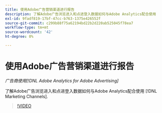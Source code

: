 ```yaml
---
title: 使用Adobe广告营销渠道进行报告
description: 了解Adobe广告浏览进入和点进登入数据如何与Adobe Analytics配合使用 [!DNL Marketing Channels].
exl-id: 9fadf819-17bf-47cc-b763-1375e426552f
source-git-commit: c299b88f75a62194bd22b2d220ab525045f78ea7
workflow-type: tm+mt
source-wordcount: '42'
ht-degree: 0%

---
```


# 使用Adobe广告营销渠道进行报告

*广告商使用[!DNL Adobe Analytics for Adobe Advertising]*

了解Adobe广告浏览进入和点进登入数据如何与Adobe Analytics配合使用 [!DNL Marketing Channels].

>[!VIDEO](https://video.tv.adobe.com/v/33502)
